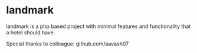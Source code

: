 # landmark
 landmark is a php based project with minimal features and functionality that a hotel should have.

Special thanks to colleague: github.com/aavash07 
